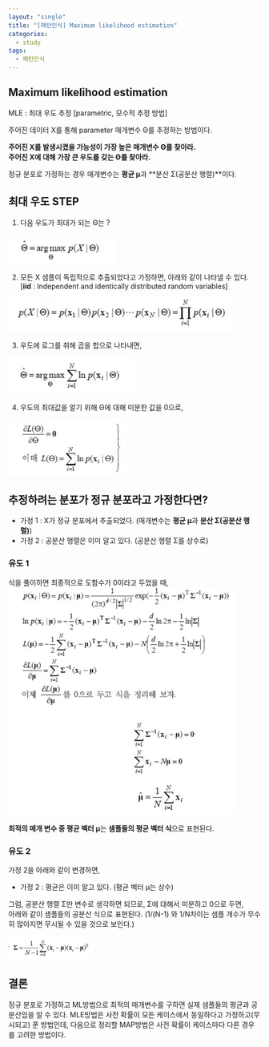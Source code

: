 ```yaml
---
layout: "single"
title: "[패턴인식] Maximum likelihood estimation"
categories:
  - study
tags:
  - 패턴인식
---
```


## Maximum likelihood estimation
MLE : 최대 우도 추정 [parametric, 모수적 추정 방법]

주어진 데이터 X를 통해 parameter 매개변수 Θ를 추정하는 방법이다.  

**주어진 X를 발생시켰을 가능성이 가장 높은 매개변수 Θ를 찾아라.**  
**주어진 X에 대해 가장 큰 우도를 갖는 Θ를 찾아라.**

정규 분포로 가정하는 경우 매개변수는 **평균 μ**과 **분산 Σ(공분산 행렬)**이다.

## 최대 우도 STEP
1. 다음 우도가 최대가 되는 Θ는 ? 
<img src="/assets/images/mle4.png" alt="">

2. 모든 X 샘플이 독립적으로 추출되었다고 가정하면, 아래와 같이 나타낼 수 있다. 
[**iid** : Independent and identically distributed random variables]
<img src="/assets/images/mle3.png" alt="">

3. 우도에 로그를 취해 곱을 합으로 나타내면,
<img src="/assets/images/mle2.png" alt="">

4. 우도의 최대값을 알기 위해 Θ에 대해 미분한 값을 0으로,
<img src="/assets/images/mle1.png" alt="">

## 추정하려는 분포가 정규 분포라고 가정한다면?
- 가정 1 : X가 정규 분포에서 추출되었다. (매개변수는 **평균 μ**과 **분산 Σ(공분산 행렬)**)
- 가정 2 : 공분산 행렬은 이미 알고 있다. (공분산 행렬 Σ를 상수로)

### 유도 1
식을 풀이하면 최종적으로 도함수가 0이라고 두었을 때,  
<img src="/assets/images/mle6.png" alt="">

**최적의 매개 변수 중 평균 벡터 μ**는 **샘플들의 평균 벡터 식**으로 표현된다.

### 유도 2 
가정 2을 아래와 같이 변경하면,
- 가정 2 : 평균은 이미 알고 있다. (평균 벡터 μ는 상수)

그럼, 공분산 행렬 Σ만 변수로 생각하면 되므로, Σ에 대해서 미분하고 0으로 두면,  
아래와 같이 샘플들의 공분산 식으로 표현된다. (1/(N-1) 와 1/N차이는 샘플 개수가 무수히 많아지면 무시될 수 있을 것으로 보인다.)

<img src="/assets/images/mle5.png" alt="">

## 결론
정규 분포로 가정하고 ML방법으로 최적의 매개변수를 구하면 실제 샘플들의 평균과 공분산임을 알 수 있다.
MLE방법은 사전 확률이 모든 케이스에서 동일하다고 가정하고(무시되고) 푼 방법인데, 다음으로 정리할 MAP방법은 
사전 확률이 케이스마다 다른 경우를 고려한 방법이다. 